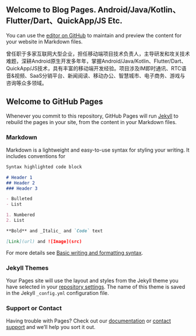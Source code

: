 ## Welcome to Blog Pages. Android/Java/Kotlin、Flutter/Dart、QuickApp/JS Etc.

You can use the [editor on GitHub](https://github.com/dongfangwangyou/dongfangwangyou.github.io/edit/main/index.md) to maintain and preview the content for your website in Markdown files.

曾任职于多家互联网大型企业，担任移动端项目技术负责人，主导研发和攻关技术难题，深耕Android原生开发多年年，掌握Android/Java/Kotlin、Flutter/Dart、QuickApp/JS技术，具有丰富的移动端开发经验。项目涉及IM即时通讯、RTC语音&视频、SaaS分销平台、新闻阅读、移动办公、智慧城市、电子商务、游戏与咨询等众多领域。


## Welcome to GitHub Pages



Whenever you commit to this repository, GitHub Pages will run [Jekyll](https://jekyllrb.com/) to rebuild the pages in your site, from the content in your Markdown files.

### Markdown

Markdown is a lightweight and easy-to-use syntax for styling your writing. It includes conventions for

```markdown
Syntax highlighted code block

# Header 1
## Header 2
### Header 3

- Bulleted
- List

1. Numbered
2. List

**Bold** and _Italic_ and `Code` text

[Link](url) and ![Image](src)
```

For more details see [Basic writing and formatting syntax](https://docs.github.com/en/github/writing-on-github/getting-started-with-writing-and-formatting-on-github/basic-writing-and-formatting-syntax).

### Jekyll Themes

Your Pages site will use the layout and styles from the Jekyll theme you have selected in your [repository settings](https://github.com/dongfangwangyou/dongfangwangyou.github.io/settings/pages). The name of this theme is saved in the Jekyll `_config.yml` configuration file.

### Support or Contact

Having trouble with Pages? Check out our [documentation](https://docs.github.com/categories/github-pages-basics/) or [contact support](https://support.github.com/contact) and we’ll help you sort it out.
